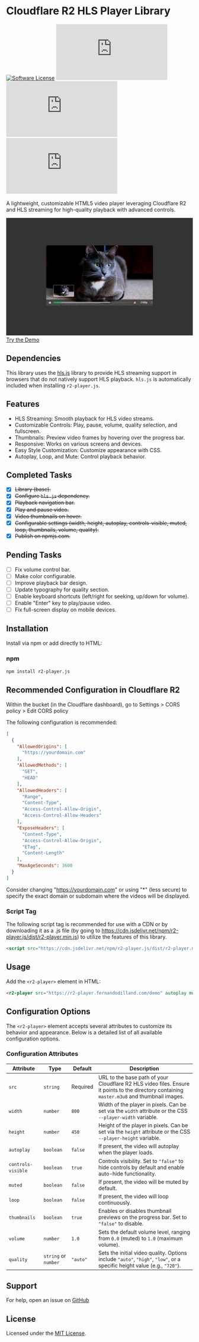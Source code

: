 # Cloudflare R2 HLS Player Library

[![Software License](https://img.shields.io/badge/license-MIT-brightgreen.svg?style=social)](LICENSE)
[![npm version](https://img.shields.io/npm/v/r2-player.js?style=social)](https://www.npmjs.com/package/r2-player.js)
[![npm downloads](https://img.shields.io/npm/dm/r2-player.js?style=social)](https://www.npmjs.com/package/r2-player.js)
[![dependencies](https://img.shields.io/librariesio/release/npm/r2-player.js?style=social)](https://www.npmjs.com/package/r2-player.js)

A lightweight, customizable HTML5 video player leveraging Cloudflare R2 and HLS streaming for high-quality playback with advanced controls.

![Screenshot](/src/img.webp)
[Try the Demo](https://r2-player.fernandodilland.com/index.html)

## Dependencies

This library uses the [hls.js](https://github.com/video-dev/hls.js) library to provide HLS streaming support in browsers that do not natively support HLS playback. `hls.js` is automatically included when installing `r2-player.js`.

## Features

- HLS Streaming: Smooth playback for HLS video streams.
- Customizable Controls: Play, pause, volume, quality selection, and fullscreen.
- Thumbnails: Preview video frames by hovering over the progress bar.
- Responsive: Works on various screens and devices.
- Easy Style Customization: Customize appearance with CSS.
- Autoplay, Loop, and Mute: Control playback behavior.

## Completed Tasks
- [x] ~~Library (base).~~
- [x] ~~Configure `hls.js` dependency.~~
- [x] ~~Playback navigation bar.~~
- [x] ~~Play and pause video.~~
- [x] ~~Video thumbnails on hover.~~
- [x] ~~Configurable settings (width, height, autoplay, controls-visible, muted, loop, thumbnails, volume, quality).~~
- [x] ~~Publish on npmjs.com.~~

## Pending Tasks
- [ ] Fix volume control bar.
- [ ] Make color configurable.
- [ ] Improve playback bar design.
- [ ] Update typography for quality section.
- [ ] Enable keyboard shortcuts (left/right for seeking, up/down for volume).
- [ ] Enable "Enter" key to play/pause video.
- [ ] Fix full-screen display on mobile devices.

## Installation

Install via npm or add directly to HTML:

### npm

```bash
npm install r2-player.js
```

## Recommended Configuration in Cloudflare R2

Within the bucket (in the Cloudflare dashboard), go to Settings > CORS policy > Edit CORS policy

The following configuration is recommended:

```json
[
  {
    "AllowedOrigins": [
      "https://yourdomain.com"
    ],
    "AllowedMethods": [
      "GET",
      "HEAD"
    ],
    "AllowedHeaders": [
      "Range",
      "Content-Type",
      "Access-Control-Allow-Origin",
      "Access-Control-Allow-Headers"
    ],
    "ExposeHeaders": [
      "Content-Type",
      "Access-Control-Allow-Origin",
      "ETag",
      "Content-Length"
    ],
    "MaxAgeSeconds": 3600
  }
]
```

Consider changing "https://yourdomain.com" or using "*" (less secure) to specify the exact domain or subdomain where the videos will be displayed.

### Script Tag

The following script tag is recommended for use with a CDN or by downloading it as a .js file (by going to https://cdn.jsdelivr.net/npm/r2-player.js/dist/r2-player.min.js) to utilize the features of this library.

```html
<script src="https://cdn.jsdelivr.net/npm/r2-player.js/dist/r2-player.min.js"></script>
```

## Usage

Add the `<r2-player>` element in HTML:

```html
<r2-player src="https://r2-player.fernandodilland.com/demo" autoplay muted loop thumbnails="true" quality="auto"></r2-player>
```

## Configuration Options

The `<r2-player>` element accepts several attributes to customize its behavior and appearance. Below is a detailed list of all available configuration options.

### Configuration Attributes

| Attribute          | Type                  | Default | Description                                                                                                                                                 |
|--------------------|-----------------------|---------|-------------------------------------------------------------------------------------------------------------------------------------------------------------|
| `src`              | `string`              | Required| URL to the base path of your Cloudflare R2 HLS video files. Ensure it points to the directory containing `master.m3u8` and thumbnail images.               |
| `width`            | `number`              | `800`   | Width of the player in pixels. Can be set via the `width` attribute or the CSS `--player-width` variable.                                                 |
| `height`           | `number`              | `450`   | Height of the player in pixels. Can be set via the `height` attribute or the CSS `--player-height` variable.                                              |
| `autoplay`         | `boolean`             | `false` | If present, the video will autoplay when the player loads.                                                                                                |
| `controls-visible` | `boolean`             | `true`  | Controls visibility. Set to `"false"` to hide controls by default and enable auto-hide functionality.                                                    |
| `muted`            | `boolean`             | `false` | If present, the video will be muted by default.                                                                                                          |
| `loop`             | `boolean`             | `false` | If present, the video will loop continuously.                                                                                                            |
| `thumbnails`       | `boolean`             | `true`  | Enables or disables thumbnail previews on the progress bar. Set to `"false"` to disable.                                                                |
| `volume`           | `number`              | `1.0`   | Sets the default volume level, ranging from `0.0` (muted) to `1.0` (maximum volume).                                                                     |
| `quality`          | `string` or `number`  | `"auto"`| Sets the initial video quality. Options include `"auto"`, `"high"`, `"low"`, or a specific height value (e.g., `"720"`).                                |

## Support

For help, open an issue on [GitHub](https://github.com/fernandodilland/r2-player.js/issues)

## License

Licensed under the [MIT License](LICENSE).
